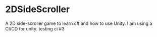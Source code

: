 # 2DSideScroller
A 2D side-scroller game to learn c# and how to use Unity.
I am using a CI/CD for unity.
testing ci #3
